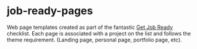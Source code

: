 # job-ready-pages
Web page templates created as part of the fantastic [Get Job Ready](https://github.com/P1xt/p1xt-guides/blob/master/job-ready-javascript-edition-3.0.md) checklist. Each page is associated with a project on the list and follows the theme requirement. (Landing page, personal page, portfolio page, etc). 
